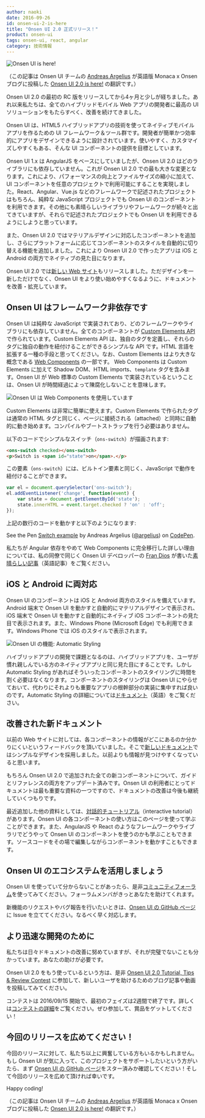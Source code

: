 ```yaml
---
author: naoki
date: 2016-09-26
id: onsen-ui-2-is-here
title: "Onsen UI 2.0 正式リリース！"
product: onsen-ui
tags: onsen-ui, react, angular
category: 技術情報
---
```


<!--![Onsen UI is here!](https://onsen.io/blog/content/images/2016/Sep/onsen_release.png)-->
![Onsen UI is here!](https://onsen.io/blog/content/images/2016/Sep/onsen_release.png)

（この記事は Onsen UI チームの [Andreas Argelius](https://twitter.com/a_argelius) が英語版 Monaca x Onsen ブログに投稿した [Onsen UI 2.0 is here!](https://onsen.io/blog/onsen-ui-2-is-here/) の翻訳です。）

<!--It's been a little over four months since we released the first RC version of Onsen UI 2.0. Since then we have gone through several iterations, ironing out the creases in order to deliver a great UI solution for all hybrid and mobile web app developers out there.-->
Onsen UI 2.0 の最初の RC 版をリリースしてから4ヶ月と少しが経ちました。あれ以来私たちは、全てのハイブリッドモバイル Web アプリの開発者に最高の UI ソリューションをもたらすべく、改善を続けてきました。

<!--Onsen UI is an UI framework & tools to create native mobile apps with HTML5 hybrid app technology. It is designed to make it easy and efficient for developers to design apps. We aim to make the UI components easy to use while still giving developers a lot of power to customize their behavior.-->
Onsen UI は、HTML5 ハイブリッドアプリの技術を使ってネイティブモバイルアプリを作るための UI フレームワーク＆ツール群です。開発者が簡単かつ効率的にアプリをデザインできるように設計されています。使いやすく、カスタマイズしやすくもある、そんな UI コンポーネントの提供を目標としています。

<!-- more -->

<!--While Onsen UI 1.x was based on AngularJS, the new version 2 has no library dependencies. This is the biggest change in Onsen UI 2.0. As well as increasing performance and making the file size smaller, it also makes it easy to include the components in any project, whether it's written in React, Angular, Vue.js, some other framework or even pure JavaScript. There are so many exciting libraries and frameworks coming out lately and we want to make it possible for anyone to use Onsen UI in their apps!-->
Onsen UI 1.x は AngularJS をベースにしていましたが、Onsen UI 2.0 はどのライブラリにも依存していません。これが Onsen UI 2.0 での最も大きな変更となります。これにより、パフォーマンスの向上とファイルサイズの縮小に加えて、UI コンポーネントを任意のプロジェクトで利用可能にすることを実現しました。React、Angular、Vue.js などのフレームワークで記述されたプロジェクトはもちろん、純粋な JavaScript プロジェクトでも Onsen UI のコンポーネントを利用できます。その他にも素晴らしいライブラリやフレームワークが続々と出てきていますが、それらで記述されたプロジェクトでも Onsen UI を利用できるようにしようと思っています。

<!--With this version, we added Material Design components and we also added a feature that automatically styles components based on the platform so that apps made with Onsen UI 2.0 will look native on both iOS and Android.-->
また、Onsen UI 2.0 ではマテリアルデザインに対応したコンポーネントを追加し、さらにプラットフォームに応じてコンポーネントのスタイルを自動的に切り替える機能を追加しました。これにより Onsen UI 2.0 で作ったアプリは iOS と Android の両方でネイティブの見た目になります。

<!--With the new version, we also released a [new website](https://onsen.io/). Apart from a new and cleaner design, we have also made an effort to improve the documentation and add more content to make it easier to get started with Onsen UI.-->
Onsen UI 2.0 では[新しい Web サイト](https://onsen.io/)もリリースしました。ただデザインを一新しただけでなく、Onsen UI をより使い始めやすくなるように、ドキュメントを改善・拡充しています。

<!--## Onsen UI is framework agnostic-->
## Onsen UI はフレームワーク非依存です

<!--Onsen UI is implemented in pure JavaScript and not dependent on any other framework or library. All components are created using the [Custom Elements API](https://developer.mozilla.org/en-US/docs/Web/Web_Components/Custom_Elements). It's a simple API that is used to define custom tags and add custom behavior to them. Think of it as a way to extend the HTML language. Custom Elements is part of a larger concept called [Web Components](http://webcomponents.org/) that also includes Shadow DOM, HTML imports and the new `<template>` tag. It also means Onsen UI is future proof since it is living on the Web standard technology.-->
Onsen UI は純粋な JavaScript で実装されており、どのフレームワークやライブラリにも依存していません。全てのコンポーネントが [Custom Elements API](https://developer.mozilla.org/en-US/docs/Web/Web_Components/Custom_Elements) で作られています。Custom Elements API は、独自のタグを定義し、それらのタグに独自の動作を紐付けることができるシンプルな API です。HTML 言語を拡張する一種の手段と思ってください。なお、Custom Elements はより大きな概念である [Web Components](http://webcomponents.org/) の一部です。
Web Components は Custom Elements に加えて Shadow DOM、HTML imports、`template` タグを含みます。Onsen UI が Web 標準の Custom Elements で実装されているということは、Onsen UI が時間経過によって陳腐化しないことを意味します。

<!--![Onsen UI uses Web Components](https://onsen.io/blog/content/images/2016/Sep/onsen_wc.png)-->
![Onsen UI は Web Components を使用しています](https://onsen.io/blog/content/images/2016/Sep/onsen_wc.png)

<!--Custom Elements are very easy to use. They are just like normal HTML tags and will be activated automatically when attached to the page. There is no compilation or bootstrapping required.-->
Custom Elements は非常に簡単に使えます。Custom Elements で作られたタグは通常の HTML タグと同じく、ページに接続される（attached）と同時に自動的に動き始めます。コンパイルやブートストラップを行う必要はありません。

<!--The following code will render a simple switch:-->
以下のコードでシンプルなスイッチ（`ons-switch`）が描画されます:

```html
<ons-switch checked></ons-switch>
<p>Switch is <span id="state">on</span>.</p>
```

<!--The Onsen UI elements work just like the built-in elements so we can attach some behavior to it with JavaScript:-->
この要素（`ons-switch`）には、ビルトイン要素と同じく、JavaScript で動作を紐付けることができます。

```javascript
var el = document.querySelector('ons-switch');
el.addEventListener('change', function(event) {
    var state = document.getElementById('state');
    state.innerHTML = event.target.checked ? 'on' : 'off';
});
```

<!--These few lines of code renders into this:-->
上記の数行のコードを動かすと以下のようになります:

<p data-height="300" data-theme-id="13819" data-slug-hash="bwEPVA" data-default-tab="js,result" data-user="argelius" data-embed-version="2" class="codepen">See the Pen <a href="http://codepen.io/argelius/pen/bwEPVA/">Switch example</a> by Andreas Argelius (<a href="http://codepen.io/argelius">@argelius</a>) on <a href="http://codepen.io">CodePen</a>.</p>
<script async src="//assets.codepen.io/assets/embed/ei.js"></script>

<!--For more information on our reasoning behind removing the Angular dependency and going full Web Components, I recommend you read [this great article](https://onsen.io/blog/onsen-ui-web-components/) written by [Fran Dios](https://twitter.com/frandiox), my fellow Onsen UI developer.-->
私たちが Angular 依存をやめて Web Components に完全移行した詳しい理由については、私の同僚で同じく Onsen UI デベロッパーの [Fran Dios](https://twitter.com/frandiox) が書いた[素晴らしい記事](https://onsen.io/blog/onsen-ui-web-components/)（英語記事）をご覧ください。

<!--## Designed for both iOS and Android-->
## iOS と Android に両対応

<!--The Onsen UI components have styles for both iOS and Android. When running on Android they will automatically display as Material Design while on iOS they will look like native iOS components. It also works well on Windows Phone (Microsoft Edge) that renders iOS style.-->
Onsen UI のコンポーネントは iOS と Android 両方のスタイルを備えています。Android 端末で Onsen UI を動かすと自動的にマテリアルデザインで表示され、iOS 端末で Onsen UI を動かすと自動的にネイティブ iOS コンポーネントの見た目で表示されます。また、Windows Phone (Microsoft Edge) でも利用できます。Windows Phone では iOS のスタイルで表示されます。

<!--![Automatic styling in Onsen UI](https://onsen.io/blog/content/images/2016/Jun/react_redux_onsen_weather.png)-->
![Onsen UI の機能: Automatic Styling](https://onsen.io/blog/content/images/2016/Jun/react_redux_onsen_weather.png)

<!--One of the challenges when developing hybrid apps is to make them look and feel like the native apps that the users are accustomed to. With automatic styling there is no need to spend a lot of time styling the components. Instead, you can let Onsen UI do it for you while you focus on the important part: creating the actual app. See more details in our [docs](/v2/docs/guide/js/#cross-platform-styling).-->
ハイブリッドアプリの開発で課題となるのは、ハイブリッドアプリを、ユーザが慣れ親しんでいる方のネイティブアプリと同じ見た目にすることです。しかし Automatic Styling があればそういったコンポーネントのスタイリングに時間を割く必要はなくなります。コンポーネントのスタイリングは Onsen UI にやらせておいて、代わりにそれよりも重要なアプリの根幹部分の実装に集中すれば良いのです。Automatic Styling の詳細については[ドキュメント](/v2/docs/guide/js/#cross-platform-styling)（英語）をご覧ください。

<!--## New and improved documentation-->
## 改善された新ドキュメント

<!--We have received feedback that the documentation on the previous website was hard to navigate and that it was sometimes difficult to know where to look for information about the components. Our [new documentation](/v2/docs/guide/js/) has been simplified and we believe it is now a lot easier to find what you are looking for.-->
以前の Web サイトに対しては、各コンポーネントの情報がどこにあるのか分かりにくいというフィードバックを頂いていました。そこで[新しいドキュメント](/v2/docs/guide/js/)ではシンプルなデザインを採用しました。以前よりも情報が見つけやすくなっていると思います。

<!--We have of course also updated both the guide and reference with all the new components that were added in Onsen UI 2.0. Since the documentation is one of the most important resources for Onsen UI developers, we will keep improving it going forward!-->
もちろん Onsen UI 2.0 で追加された全ての新コンポーネントについて、ガイドとリファレンスの両方をアップデート済みです。Onsen UI の利用者にとってドキュメントは最も重要な資料の一つですので、ドキュメントの改善は今後も継続していくつもりです。

<!--Another resource that we have added recently is the [interactive Onsen UI tutorial](/tutorial). This page lets you learn how to use all the components in Onsen UI and also how to use them with different frameworks and libraries such as AngularJS and React. You can also change the source code to play around with the components.-->
最近追加した他の資料としては、[対話的チュートリアル](/tutorial)（interactive tutorial）があります。Onsen UI の各コンポーネントの使い方はこのページを使って学ぶことができます。また、AngularJS や React のようなフレームワークやライブラリでどうやって Onsen UI のコンポーネントを使うのかも学ぶこともできます。ソースコードをその場で編集しながらコンポーネントを動かすこともできます。

<!--## Join the Onsen UI ecosystem-->
## Onsen UI のエコシステムを活用しましょう

<!--For questions about using Onsen UI we recommend you to check out [our growing community forum](https://community.onsen.io/). There are lots of knowledgeable and friendly people, eager to help you out.-->
Onsen UI を使っていて分からないことがあったら、是非[コミュニティフォーラム](https://community.onsen.io/)を使ってみてください。フォーラムメンバがきっとあなたを助けてくれます。

<!--If you want to request new features or if you have found a bug, please open an issue on our [GitHub page](http://github.com/OnsenUI/OnsenUI). We try to answer as quickly as possible.-->
新機能のリクエストやバグ報告を行いたいときは、[Onsen UI の GitHub ページ](http://github.com/OnsenUI/OnsenUI)に Issue を立ててください。なるべく早く対応します。

<!--## Help developers to get up to speed-->
## より迅速な開発のために

<!--Even with our effort to improve documentations, we know it is not perfect. And we need your help.-->
私たちは日々ドキュメントの改善に努めていますが、それが完璧でないことも分かっています。あなたの助けが必要です。

<!--For those of you who already have Onsen 2.0 experience, please join the [Onsen UI 2.0 Tutorial, Tips & Review Contest](https://monaca.io/contest-onsenui2/) and create blog posts and videos to help new users. -->
Onsen UI 2.0 をもう使っているという方は、是非 [Onsen UI 2.0 Tutorial, Tips & Review Contest](https://monaca.io/contest-onsenui2/) に参加して、新しいユーザを助けるためのブログ記事や動画を投稿してみてください。

<!--The contest starts today and the first phase will close in 2 weeks. Please check out [contest details](https://monaca.io/contest-onsenui2/) now. By giving back to the developer community, you also have a chance to win a prize!-->
コンテストは 2016/09/15 開始で、最初のフェイズは2週間で終了です。詳しくは[コンテストの詳細](https://monaca.io/contest-onsenui2/)をご覧ください。ぜひ参加して、賞品をゲットしてください！

<!--## Spread the word!-->
## 今回のリリースを広めてください！

<!--We hope you are as excited about this release as we are. If you like Onsen UI and would like to support the project, please make sure to star us [on GitHub](http://github.com/OnsenUI/OnsenUI). Also, we’d love it if you could help spreading this news far and wide.-->
今回のリリースに対して、私たち以上に興奮している方もいるかもしれません。もし Onsen UI が気に入って、このプロジェクトをサポートしたいという方がいたら、まず [Onsen UI の GitHub ページ](http://github.com/OnsenUI/OnsenUI)をスター済みか確認してください！そして今回のリリースを広めて頂ければ幸いです。

Happy coding!

（この記事は Onsen UI チームの [Andreas Argelius](https://twitter.com/a_argelius) が英語版 Monaca x Onsen ブログに投稿した [Onsen UI 2.0 is here!](https://onsen.io/blog/onsen-ui-2-is-here/) の翻訳です。）
